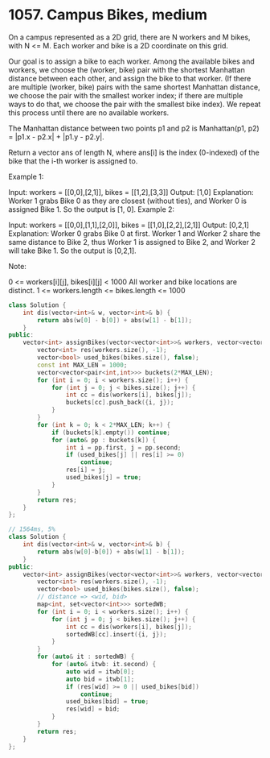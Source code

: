 # 1057. Campus Bikes, medium
On a campus represented as a 2D grid, there are N workers and M bikes, with N <= M. Each worker and bike is a 2D coordinate on this grid.

Our goal is to assign a bike to each worker. Among the available bikes and workers, we choose the (worker, bike) pair with the shortest Manhattan distance between each other, and assign the bike to that worker. (If there are multiple (worker, bike) pairs with the same shortest Manhattan distance, we choose the pair with the smallest worker index; if there are multiple ways to do that, we choose the pair with the smallest bike index). We repeat this process until there are no available workers.

The Manhattan distance between two points p1 and p2 is Manhattan(p1, p2) = |p1.x - p2.x| + |p1.y - p2.y|.

Return a vector ans of length N, where ans[i] is the index (0-indexed) of the bike that the i-th worker is assigned to.

Example 1:

Input: workers = [[0,0],[2,1]], bikes = [[1,2],[3,3]]
Output: [1,0]
Explanation: 
Worker 1 grabs Bike 0 as they are closest (without ties), and Worker 0 is assigned Bike 1. So the output is [1, 0].
Example 2:



Input: workers = [[0,0],[1,1],[2,0]], bikes = [[1,0],[2,2],[2,1]]
Output: [0,2,1]
Explanation: 
Worker 0 grabs Bike 0 at first. Worker 1 and Worker 2 share the same distance to Bike 2, thus Worker 1 is assigned to Bike 2, and Worker 2 will take Bike 1. So the output is [0,2,1].
 

Note:

0 <= workers[i][j], bikes[i][j] < 1000
All worker and bike locations are distinct.
1 <= workers.length <= bikes.length <= 1000

```c++
class Solution {
    int dis(vector<int>& w, vector<int>& b) {
        return abs(w[0] - b[0]) + abs(w[1] - b[1]);
    }
public:
    vector<int> assignBikes(vector<vector<int>>& workers, vector<vector<int>>& bikes) {
        vector<int> res(workers.size(), -1);
        vector<bool> used_bikes(bikes.size(), false);
        const int MAX_LEN = 1000;
        vector<vector<pair<int,int>>> buckets(2*MAX_LEN);
        for (int i = 0; i < workers.size(); i++) {
            for (int j = 0; j < bikes.size(); j++) {
                int cc = dis(workers[i], bikes[j]);
                buckets[cc].push_back({i, j});
            }
        }
        for (int k = 0; k < 2*MAX_LEN; k++) {
            if (buckets[k].empty()) continue;
            for (auto& pp : buckets[k]) {
                int i = pp.first, j = pp.second;
                if (used_bikes[j] || res[i] >= 0)
                    continue;
                res[i] = j;
                used_bikes[j] = true;
            }
        }
        return res;
    }
};

// 1564ms, 5%
class Solution {
    int dis(vector<int>& w, vector<int>& b) {
        return abs(w[0]-b[0]) + abs(w[1] - b[1]);
    }
public:
    vector<int> assignBikes(vector<vector<int>>& workers, vector<vector<int>>& bikes) {
        vector<int> res(workers.size(), -1);
        vector<bool> used_bikes(bikes.size(), false);
        // distance => <wid, bid>
        map<int, set<vector<int>>> sortedWB;
        for (int i = 0; i < workers.size(); i++) {
            for (int j = 0; j < bikes.size(); j++) {
                int cc = dis(workers[i], bikes[j]);
                sortedWB[cc].insert({i, j});
            }
        }
        for (auto& it : sortedWB) {
            for (auto& itwb: it.second) {
                auto wid = itwb[0];
                auto bid = itwb[1];
                if (res[wid] >= 0 || used_bikes[bid])
                    continue;
                used_bikes[bid] = true;
                res[wid] = bid;
            }
        }
        return res;
    }
};
```